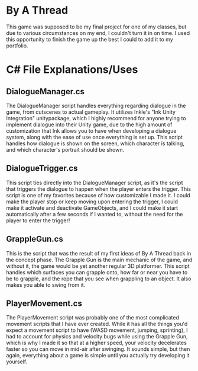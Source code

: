# By A Thread
This game was supposed to be my final project for one of my classes, but due to various circumstances on my end, I couldn't turn it in on time. I used this opportunity to finish the game up the best I could to add it to my portfolio.

# C# File Explanations/Uses
## DialogueManager.cs
The DialogueManager script handles everything regarding dialogue in the game, from cutscenes to actual gameplay. It utilizes Inkle's "Ink Unity Integration" unitypackage, which I highly recommend for anyone trying to implement dialogue into their Unity game, due to the high amount of customization that Ink allows you to have when developing a dialogue system, along with the ease of use once everything is set up. This script handles how dialogue is shown on the screen, which character is talking, and which character's portrait should be shown.
## DialogueTrigger.cs
This script ties directly into the DialogueManager script, as it's the script that triggers the dialogue to happen when the player enters the trigger. This script is one of my favorites because of how customizable I made it. I could make the player stop or keep moving upon entering the trigger, I could make it activate and deactivate GameObjects, and I could make it start automatically after a few seconds if I wanted to, without the need for the player to enter the trigger!
## GrappleGun.cs
This is the script that was the result of my first ideas of By A Thread back in the concept phase. The Grapple Gun is the main mechanic of the game, and without it, the game would be yet another regular 3D platformer. This script handles which surfaces you can grapple onto, how far or near you have to be to grapple, and the rope that you see when grappling to an object. It also makes you able to swing from it.
## PlayerMovement.cs
The PlayerMovement script was probably one of the most complicated movement scripts that I have ever created. While it has all the things you'd expect a movement script to have (WASD movement, jumping, sprinting), I had to account for physics and velocity bugs while using the Grapple Gun, which is why I made it so that at a higher speed, your velocity decelerates faster so you can move in mid-air after swinging. It sounds simple, but then again, everything about a game is simple until you actually try developing it yourself.
